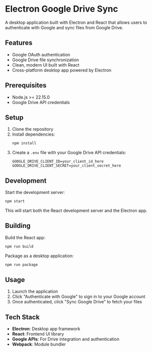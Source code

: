 # Electron Google Drive Sync

A desktop application built with Electron and React that allows users to authenticate with Google and sync files from Google Drive.

## Features

- Google OAuth authentication
- Google Drive file synchronization
- Clean, modern UI built with React
- Cross-platform desktop app powered by Electron

## Prerequisites

- Node.js >= 22.15.0
- Google Drive API credentials

## Setup

1. Clone the repository
2. Install dependencies:
   ```bash
   npm install
   ```
3. Create a `.env` file with your Google Drive API credentials:
   ```
   GOOGLE_DRIVE_CLIENT_ID=your_client_id_here
   GOOGLE_DRIVE_CLIENT_SECRET=your_client_secret_here
   ```

## Development

Start the development server:
```bash
npm start
```

This will start both the React development server and the Electron app.

## Building

Build the React app:
```bash
npm run build
```

Package as a desktop application:
```bash
npm run package
```

## Usage

1. Launch the application
2. Click "Authenticate with Google" to sign in to your Google account
3. Once authenticated, click "Sync Google Drive" to fetch your files

## Tech Stack

- **Electron**: Desktop app framework
- **React**: Frontend UI library
- **Google APIs**: For Drive integration and authentication
- **Webpack**: Module bundler
